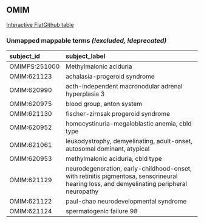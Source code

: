 ## OMIM
[Interactive FlatGithub table](https://flatgithub.com/monarch-initiative/mondo-ingest?filename=src/ontology/reports/omim_mapping_status.tsv)

### Unmapped mappable terms _(!excluded, !deprecated)_
| subject_id    | subject_label                                                                                                                            |
|:--------------|:-----------------------------------------------------------------------------------------------------------------------------------------|
| OMIMPS:251000 | Methylmalonic aciduria                                                                                                                   |
| OMIM:621123   | achalasia-progeroid syndrome                                                                                                             |
| OMIM:620990   | acth-independent macronodular adrenal hyperplasia 3                                                                                      |
| OMIM:620975   | blood group, anton system                                                                                                                |
| OMIM:621130   | fischer-zirnsak progeroid syndrome                                                                                                       |
| OMIM:620952   | homocystinuria-megaloblastic anemia, cbld type                                                                                           |
| OMIM:621061   | leukodystrophy, demyelinating, adult-onset, autosomal dominant, atypical                                                                 |
| OMIM:620953   | methylmalonic aciduria, cbld type                                                                                                        |
| OMIM:621129   | neurodegeneration, early-childhood-onset, with retinitis pigmentosa, sensorineural hearing loss, and demyelinating peripheral neuropathy |
| OMIM:621122   | paul-chao neurodevelopmental syndrome                                                                                                    |
| OMIM:621124   | spermatogenic failure 98                                                                                                                 |